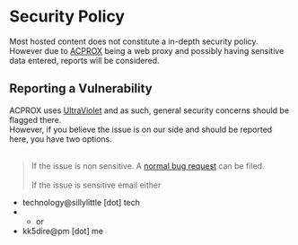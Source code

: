 # Security Policy

Most hosted content does not constitute a in-depth security policy.\
However due to [ACPROX](https://github.com/dswan36/acprox) being a web proxy and possibly having sensitive data entered, reports will be considered.

## Reporting a Vulnerability

ACPROX uses [UltraViolet](https://github.com/titaniumnetwork-dev/Ultraviolet) and as such, general security concerns should be flagged there.\
However, if you believe the issue is on our side and should be reported here, you have two options. <br><br>
> If the issue is non sensitive. A [normal bug request](https://github.com/dswan36/SillyLittleFiles/issues/new/choose) can be filed. <br><br>
> If the issue is sensitive email either
- technology@sillylittle \[dot] tech
- - or
-  kk5dire@pm [dot] me
